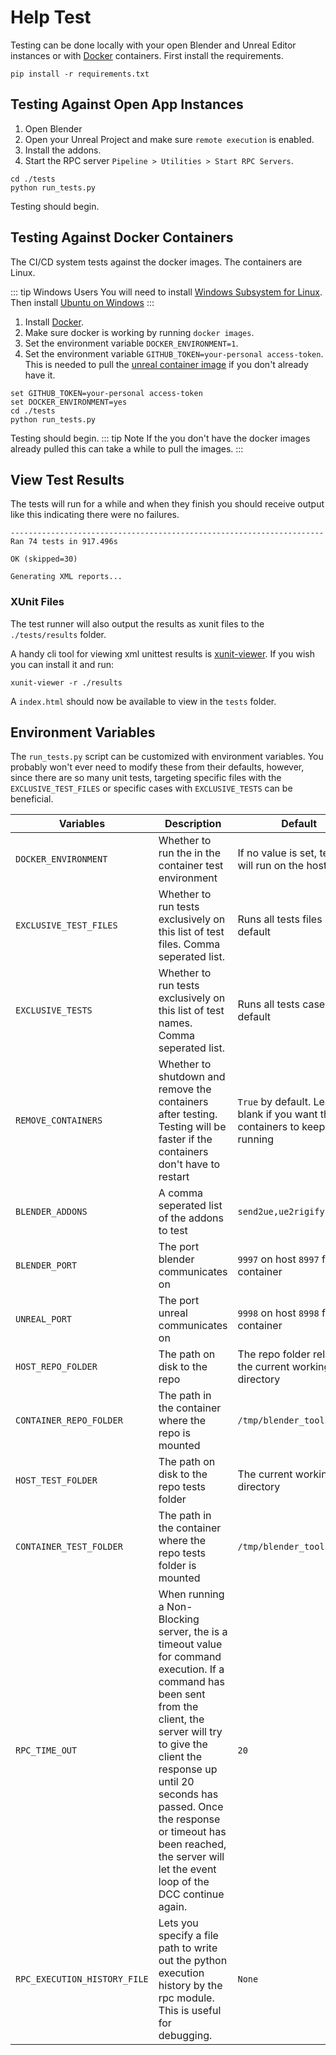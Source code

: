 # Help Test
Testing can be done locally with your open Blender and Unreal Editor instances or with [Docker](https://docs.docker.com/get-docker/) containers. First install the requirements.
```shell
pip install -r requirements.txt
```

## Testing Against Open App Instances
1. Open Blender
1. Open your Unreal Project and make sure `remote execution` is enabled.
1. Install the addons.
1. Start the RPC server `Pipeline > Utilities > Start RPC Servers`.

```shell
cd ./tests
python run_tests.py
```
Testing should begin.

## Testing Against Docker Containers
The CI/CD system tests against the docker images. The containers are Linux.

::: tip Windows Users
   You will need to install [Windows Subsystem for Linux](https://docs.microsoft.com/en-us/windows/wsl/install).
Then install [Ubuntu on Windows](https://ubuntu.com/tutorials/install-ubuntu-on-wsl2-on-windows-10)
:::

1. Install [Docker](https://docs.docker.com/get-docker/).
1. Make sure docker is working by running `docker images`.
1. Set the environment variable `DOCKER_ENVIRONMENT=1`.
1. Set the environment variable `GITHUB_TOKEN=your-personal access-token`. This is needed to pull the
   [unreal container image](https://docs.unrealengine.com/4.27/en-US/SharingAndReleasing/Containers/ContainersQuickStart/)
   if you don't already have it.
```shell
set GITHUB_TOKEN=your-personal access-token
set DOCKER_ENVIRONMENT=yes
cd ./tests
python run_tests.py
```

Testing should begin.
::: tip Note
   If the you don't have the docker images already pulled this can take a while to pull the images.
:::


## View Test Results
The tests will run for a while and when they finish you should receive output like this indicating there were no failures.
```text
----------------------------------------------------------------------
Ran 74 tests in 917.496s

OK (skipped=30)

Generating XML reports...
```

### XUnit Files
The test runner will also output the results as xunit files to the `./tests/results` folder.

A handy cli tool for viewing xml unittest results is [xunit-viewer](https://www.npmjs.com/package/xunit-viewer).
If you wish you can install it and run:
```shell
xunit-viewer -r ./results
```
A `index.html` should now be available to view in the `tests` folder.


## Environment Variables
The `run_tests.py` script can be customized with environment variables. You probably won't ever need to modify these
from their defaults, however, since there are so many unit tests, targeting specific files with the `EXCLUSIVE_TEST_FILES` or
specific cases with `EXCLUSIVE_TESTS` can be beneficial.


| Variables | Description                                                                                                                                                                                                                                                                                                                    | Default                                                                   |
| -------------- |--------------------------------------------------------------------------------------------------------------------------------------------------------------------------------------------------------------------------------------------------------------------------------------------------------------------------------|---------------------------------------------------------------------------|
| `DOCKER_ENVIRONMENT` | Whether to run the in the container test environment                                                                                                                                                                                                                                                                           | If no value is set, testing will run on the host                          |
| `EXCLUSIVE_TEST_FILES` | Whether to run tests exclusively on this list of test files. Comma seperated list.                                                                                                                                                                                                                                             | Runs all tests files by default                                           |
| `EXCLUSIVE_TESTS` | Whether to run tests exclusively on this list of test names. Comma seperated list.                                                                                                                                                                                                                                             | Runs all tests cases by default                                           |
| `REMOVE_CONTAINERS` | Whether to shutdown and remove the containers after testing. Testing will be faster if the containers don't have to restart                                                                                                                                                                                                    | `True` by default. Leave blank if you want the containers to keep running |
| `BLENDER_ADDONS` | A comma seperated list of the addons to test                                                                                                                                                                                                                                                                                   | `send2ue,ue2rigify`                                                       |
| `BLENDER_PORT`     | The port blender communicates on                                                                                                                                                                                                                                                                                               | `9997` on host `8997` for container                                       |
| `UNREAL_PORT`     | The port unreal communicates on                                                                                                                                                                                                                                                                                                | `9998` on host `8998` for container                                       |
| `HOST_REPO_FOLDER`     | The path on disk to the repo                                                                                                                                                                                                                                                                                                   | The repo folder relative to the current working directory                 |
| `CONTAINER_REPO_FOLDER`     | The path in the container where the repo is mounted                                                                                                                                                                                                                                                                            | `/tmp/blender_tools/`                                                     |
| `HOST_TEST_FOLDER`     | The path on disk to the repo tests folder                                                                                                                                                                                                                                                                                      | The current working directory                                             |
| `CONTAINER_TEST_FOLDER`     | The path in the container where the repo tests folder is mounted                                                                                                                                                                                                                                                               | `/tmp/blender_tools/tests`                                                |
| `RPC_TIME_OUT` | When running a Non-Blocking server, the is a timeout value for command execution. If a command has been sent from the client, the server will try to give the client the response up until 20 seconds has passed. Once the response or timeout has been reached, the server will let the event loop of the DCC continue again. | `20`                                                                      |
| `RPC_EXECUTION_HISTORY_FILE` | Lets you specify a file path to write out the python execution history by the rpc module. This is useful for debugging.                                                                                                                                                                                                        | `None`                                                                    |
